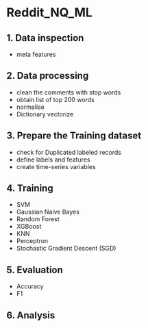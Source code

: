 # Reddit_NQ_ML

## 1. Data inspection
  - meta features
  
## 2. Data processing
  - clean the comments with stop words
  - obtain list of top 200 words
  - normalise
  - Dictionary vectorize

## 3. Prepare the Training dataset
  - check for Duplicated labeled records
  - define labels and features
  - create time-series variables

## 4. Training
  - SVM
  - Gaussian Naive Bayes
  - Random Forest
  - XGBoost
  - KNN
  - Perceptron
  - Stochastic Gradient Descent (SGD)

## 5. Evaluation
  - Accuracy
  - F1

## 6. Analysis
